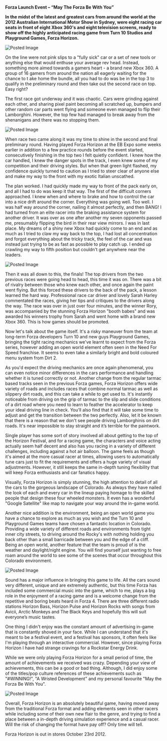 **Forza Launch Event – “May The Forza Be With You”**





**In the midst of the latest and greatest cars from around the world at the 2012 Australian International Motor Show in Sydney, were eight racing car seats in front of eight Xbox 360's and eight television screens, ready to show off the highly anticipated racing game from Turn 10 Studios and Playground Games, Forza Horizon.**





![Posted Image](http://i282.photobucket.com/albums/kk259/ilt12/this.png)




On the line were not pink slips to a "fully sick" car or a set of new tools or anything else that would enthuse your average rev head. Instead, something more aimed towards a gamers heart - a brand new Xbox 360. A group of 16 gamers from around the nation all eagerly waiting for the chance to t ake home the bundle, all you had to do was be in the top 3 to qualify in the preliminary round and then take out the second race on top. Easy right?





The first race got underway and it was chaotic. Cars were grinding against each other, and sharing pixel paint becoming all scratched up, bumpers and other random car parts went flying and someone even managed to flip their Lamborghini. However, the top few had managed to break away from the shenanigans and there was no stopping them. 


  



![Posted Image](http://i282.photobucket.com/albums/kk259/ilt12/3-4.png)




When race two came along it was my time to shine in the second and final preliminary round. Having played Forza Horizon at the EB Expo some weeks earlier in addition to a few practice rounds before the event started, consecutively finishing in the top two I felt quietly confident. I knew how the car handled, I knew the danger spots in the track, I even knew some of my competition and their driving styles. But when that green light flashed, my confidence quickly turned to caution as I tried to steer clear of anyone else and make my way to the front with my exotic Italian unscathed.





The plan worked. I had quickly made my way to front of the pack early on, and all I had to do was keep it that way. The first of the difficult corners approached. I knew when and where to brake and how to control the car into a nice drift around the corner. Everything was going well. Too well. I was half way around the corner, nailing it almost perfectly, and then BANG! I had turned from an elite racer into the braking assistance system for another driver. It was over as one after another my seven opponents passed me, presumably flipping the bird in their rear view mirrors. I was in last place. My dreams of a shiny new Xbox had quickly come to an end and as much as I tried to claw my way back to the top, I had lost all concentration and forgot everything about the tricky track, the feel of the car and was instead just trying to be as fast as possible to play catch up. I ended up crawling my way to fifth position but couldn't get anywhere near the leaders.  






![Posted Image](http://i282.photobucket.com/albums/kk259/ilt12/4-5.png)

 


Then it was all down to this, the finals! The top drivers from the two previous races were going head to head, this time it was on. There was a bit of rivalry between those who knew each other, and once again the paint went flying. But this forced these drivers to the back of the pack, a lesson learned the hard way. Professional race car driver and lovely Sarah Harley commentated the races, giving her tips and critiques to the drivers along the way. The race was over in just over four minutes, and the winner Rory, was accompanied by the stunning Forza Horizon "booth babes" and was awarded his winners trophy from Sarah and went home with a brand new Xbox 360. This is how games should be promoted.





Now let's talk about the game itself. It's a risky maneuver from the team at long-term Forza developers Turn 10 and new guys Playground Games, bringing the tight racing mechanics we've learnt to expect from the Forza series, however adding an open world element often seen in the Need For Speed franchise. It seems to even take a similarly bright and bold coloured menu system from Dirt 2. 





As you'd expect the driving mechanics are once again phenomenal, you can even notice minor differences in the cars performance and handling whether it is tuned correctly or not. Another change from the regular tarmac based tracks seen in the previous Forza games, Forza Horizon offers wide variety of roads and includes races that combine normal tarmac as well as slippery dirt roads, and this can take a while to get used to. It's instantly noticeable from driving on the grip of tarmac to the slip and slide conditions of a dirt road where you need to learn to feather the accelerator to keep your ideal driving line in check. You’ll also find that it will take some time to adjust and get the transition between the two perfectly. Also, let it be known that there is a reason that we don't see people driving Lamborghinis on dirt roads. It's near impossible to stay straight and it’s terrible for the paintwork.





Single player has some sort of story involved all about getting to the top of the Horizon Festival, and for a racing game, the characters and voice acting actually seem half decent and also has you racing in a variety of different challenges, including against a hot air balloon. The game feels as though it's aimed at the more casual racer at times, allowing users to automatically tune cars just to fit the requirements and offers a huge variety of visual adjustments. However, it still keeps the same in-depth tuning flexibility that will keep Forza enthusiasts and car fanatics happy. 





 Visually, Forza Horizon is simply stunning, the high attention to detail of all the cars to the gorgeous landscape of Colorado. As always they have nailed the look of each and every car in the lineup paying homage to the skilled people that design these four wheeled monsters. It even has a wonderful "Google Satellite" like map to navigate your way around the in-game world. 





Another nice addition is the environment, being an open world game you have a chance to explore as much as you wish and the Turn 10 and Playground Games teams have chosen a fantastic location in Colorado. Providing a wide variety of different roads and environments from tight inner city streets, to driving around the Rocky's with nothing holding you back other than a small barricade between you and the edge of a cliff. Being an open world, another feature that the team is proud of is the weather and daylight/night engine. You will find yourself just wanting to free roam around the world to see some of the scenes that occur throughout this Colorado environment. 






![Posted Image](http://i282.photobucket.com/albums/kk259/ilt12/5-4.png) 





Sound has a major influence in bringing this game to life. All the cars sound very different, unique and are extremely authentic, but this time Forza has included some commercial music into the game, which to me, plays a big role in the enjoyment of a racing game and is a welcome change from the repetitive and boring beats heard in Forza 4. There are three different radio stations Horizon Bass, Horizon Pulse and Horizon Rocks with songs from Avicii, Arctic Monkeys and The Black Keys and hopefully this will suit everyone’s music tastes. 





One thing I didn't enjoy was the constant amount of advertising in-game that is constantly shoved in your face. While I can understand that it's meant to be a festival event, and a festival has sponsors, it often feels like I'm playing through an interactive commercial. However, since playing Forza Horizon I have had strange cravings for a Rockstar Energy Drink.





While we were only playing Forza Horizon for a small period of time, the amount of achievements we received was crazy. Depending your view of achievements, this can be a good or bad thing. Although, I did enjoy some of the titles/pop culture references of these achievements such as "#WINNING!",  "A Wristed Development" and my personal favourite "May the Forza Be With You". 






![Posted Image](http://i282.photobucket.com/albums/kk259/ilt12/6-4.png) 





Overall, Forza Horizon is an absolutely beautiful game, having moved away from the traditional Forza format and adding elements seen in other racers while including some of their own new flair to the genre, and trying to find a place between a in-depth driving simulation experience and a casual racer. Will the risk of changing the format have pay off? Only time will tell. 





Forza Horizon is out in stores October 23rd 2012.
